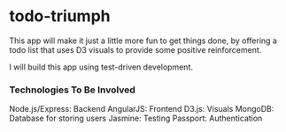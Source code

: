 todo-triumph
============

This app will make it just a little more fun to get things done, by offering a todo list that uses D3 visuals to provide some positive reinforcement.

I will build this app using test-driven development.

### Technologies To Be Involved
Node.js/Express: Backend
AngularJS: Frontend
D3.js: Visuals
MongoDB: Database for storing users
Jasmine: Testing
Passport: Authentication
